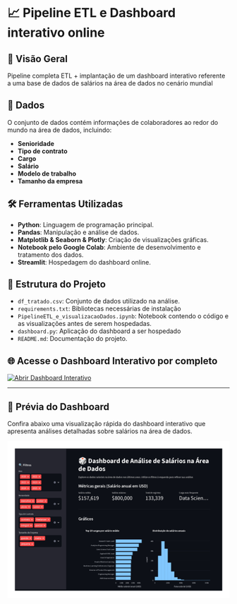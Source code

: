 # 📈 Pipeline ETL e Dashboard interativo online

## 📝 Visão Geral
Pipeline completa ETL + implantação de um dashboard interativo referente a uma base de dados de salários na área de dados no cenário mundial

## 📂 Dados
O conjunto de dados contém informações de colaboradores ao redor do mundo na área de dados, incluindo:
- **Senioridade**
- **Tipo de contrato**
- **Cargo** 
- **Salário**
- **Modelo de trabalho**
- **Tamanho da empresa**

## 🛠️ Ferramentas Utilizadas
- **Python**: Linguagem de programação principal.
- **Pandas**: Manipulação e análise de dados.
- **Matplotlib & Seaborn & Plotly**: Criação de visualizações gráficas.
- **Notebook pelo Google Colab**: Ambiente de desenvolvimento e tratamento dos dados.
- **Streamlit**: Hospedagem do dashboard online.

## 📁 Estrutura do Projeto
- `df_tratado.csv`: Conjunto de dados utilizado na análise.
- `requirements.txt`: Bibliotecas necessárias de instalação
- `PipelineETL_e_visualizacaoDados.ipynb`: Notebook contendo o código e as visualizações antes de serem hospedadas.
- `dashboard.py`: Aplicação do dashboard a ser hospedado
- `README.md`: Documentação do projeto.


## 🌐 Acesse o Dashboard Interativo por completo

[![Abrir Dashboard Interativo](https://img.shields.io/badge/Abrir%20Dashboard-Streamlit-orange?style=for-the-badge&logo=streamlit)](https://dashboard-interativo-salarios-area-de-dados.streamlit.app/)

---

## 📸 Prévia do Dashboard

Confira abaixo uma visualização rápida do dashboard interativo que apresenta análises detalhadas sobre salários na área de dados.

[![Prévia do Dashboard](images/PreviaDashboard.jpg)](https://dashboard-interativo-salarios-area-de-dados.streamlit.app/)

